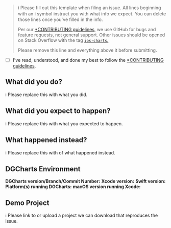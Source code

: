 > ℹ Please fill out this template when filing an issue.
> All lines beginning with an ℹ symbol instruct you with what info we expect. You can delete those lines once you've filled in the info.
>
> Per our [*CONTRIBUTING guidelines](https://github.com/jjatie/Charts/blob/master/CONTRIBUTING.md), we use GitHub for
> bugs and feature requests, not general support. Other issues should be opened on Stack Overflow with the tag [`ios-charts`.](https://stackoverflow.com/questions/tagged/ios-charts)
>
> Please remove this line and everything above it before submitting.

* [ ] I've read, understood, and done my best to follow the [*CONTRIBUTING guidelines](https://github.com/jjatie/Charts/blob/master/CONTRIBUTING.md).

## What did you do?

ℹ Please replace this with what you did.  

## What did you expect to happen?

ℹ Please replace this with what you expected to happen.  

## What happened instead?

ℹ Please replace this with of what happened instead.  

## DGCharts Environment

**DGCharts version/Branch/Commit Number:**
**Xcode version:**
**Swift version:**
**Platform(s) running DGCharts:**
**macOS version running Xcode:**

## Demo Project

ℹ Please link to or upload a project we can download that reproduces the issue.
